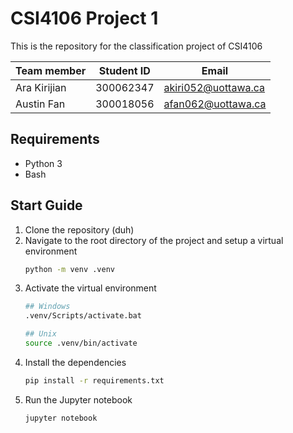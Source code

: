 # CSI4106 Project 1
This is the repository for the classification project of CSI4106

| Team member | Student ID | Email |
| --- | --- | --- |
| Ara Kirijian | 300062347 | akiri052@uottawa.ca |
| Austin Fan | 300018056 | afan062@uottawa.ca |

## Requirements
- Python 3
- Bash

## Start Guide
1. Clone the repository (duh)
2. Navigate to the root directory of the project and setup a virtual environment 
    ```bash
    python -m venv .venv
    ```
3. Activate the virtual environment 
    ```bash
    ## Windows
    .venv/Scripts/activate.bat
    
    ## Unix
    source .venv/bin/activate
    ```
4. Install the dependencies 
    ```bash
    pip install -r requirements.txt
    ```
5. Run the Jupyter notebook 
    ```bash 
    jupyter notebook
    ```
    
